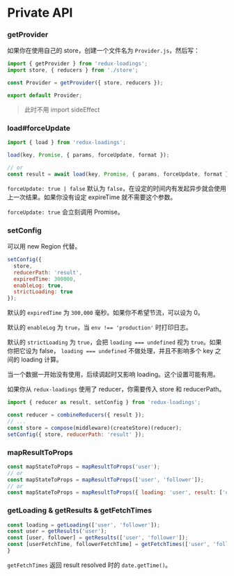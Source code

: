 # Private API

### getProvider

如果你在使用自己的 store，创建一个文件名为 `Provider.js`，然后写：

```javascript
import { getProvider } from 'redux-loadings';
import store, { reducers } from './store';

const Provider = getProvider({ store, reducers });

export default Provider;
```

> 此时不用 import sideEffect

### load#forceUpdate

```javascript
import { load } from 'redux-loadings';

load(key, Promise, { params, forceUpdate, format });

// or
const result = await load(key, Promise, { params, forceUpdate, format });
```

`forceUpdate: true | false` 默认为 `false`，在设定的时间内有发起异步就会使用上一次结果。如果你没有设定 expireTime 就不需要这个参数。

`forceUpdate: true` 会立刻调用 Promise。

### setConfig

可以用 new Region 代替。

```javascript
setConfig({
  store,
  reducerPath: 'result',
  expiredTime: 300000,
  enableLog: true,
  strictLoading: true
});
```

默认的 `expiredTime` 为 `300,000` 毫秒。如果你不希望节流，可以设为 0。

默认的 `enableLog` 为 `true`，当 `env !== 'production'` 时打印日志。

默认的 `strictLoading` 为 `true`，会把 `loading === undefined` 视为 `true`。如果你把它设为 false， `loading === undefined` 不做处理，并且不影响多个 key 之间的 loading 计算。

当一个数据一开始没有使用，后续调起时又影响 loading。这个设置可能有用。

如果你从 `redux-loadings` 使用了 reducer，你需要传入 store 和 reducerPath。

```javascript
import { reducer as result, setConfig } from 'redux-loadings';

const reducer = combineReducers({ result });
// ...
const store = compose(middleware)(createStore)(reducer);
setConfig({ store, reducerPath: 'result' });
```

### mapResultToProps

```javascript
const mapStateToProps = mapResultToProps('user');
// or
const mapStateToProps = mapResultToProps(['user', 'follower']);
// or
const mapStateToProps = mapResultToProps({ loading: 'user', result: ['user', 'follower'] });
```

### getLoading & getResults & getFetchTimes

```javascript
const loading = getLoading(['user', 'follower']);
const user = getResults('user');
const [user, follower] = getResults(['user', 'follower']);
const [userFetchTime, followerFetchTime] = getFetchTimes(['user', 'follower']);
}
```

`getFetchTimes` 返回 result resolved 时的 `date.getTime()`。
